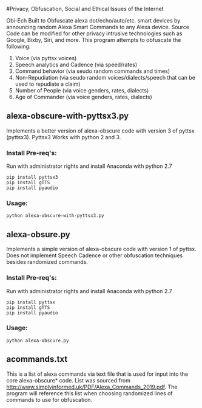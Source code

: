 #Privacy, Obfuscation, Social and Ethical Issues of the Internet

Obi-Ech
Built to Obfuscate alexa dot/echo/auto/etc. smart devices by announcing random Alexa Smart Commands to any Alexa device. Source Code can be modified for other privacy intrusive technologies such as Google, Bixby, Siri, and more. This program attempts to obfuscate the following: 

1) Voice (via pyttsx voices)
2) Speech analytics and Cadence  (via speed/rates)
3) Command behavior (via seudo random commands and times)
4) Non-Repudiation (via seudo random voices/dialects/speech that can be used to repudiate a claim) 
5) Number of People (via voice genders, rates, dialects) 
6) Age of Commander (via voice genders, rates, dialects)


## alexa-obscure-with-pyttsx3.py ##
Implements a better version of alexa-obscure code with version 3 of pyttsx (pyttsx3). Pyttsx3 Works with python 2 and 3. 

### Install Pre-req's: ###
Run with administrator rights and install Anaconda with python 2.7
~~~~
pip install pyttsx3
pip install gTTS
pip install pyaudio
~~~~

### Usage: ###
~~~~
python alexa-obscure-with-pyttsx3.py
~~~~


## alexa-obsure.py ##
Implements a simple version of alexa-obscure code with version 1 of pyttsx. Does not implement Speech Cadence or other obfuscation techniques besides randomized commands.

### Install Pre-req's: ### 
Run with administrator rights and install Anaconda with python 2.7
~~~~
pip install pyttsx
pip install gTTS
pip install pyaudio
~~~~

### Usage: ### 
~~~~
python alexa-obscure.py
~~~~    

## acommands.txt ##
This is a list of alexa commands via text file that is used for input into the core alexa-obscure* code. List was sourced from http://www.simplyinformed.uk/PDF/Alexa_Commands_2019.pdf. The program will reference this list when choosing randomized lines of commands to use for obfuscation. 
